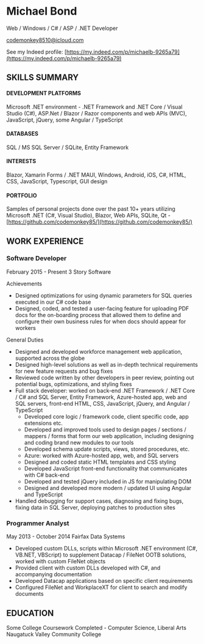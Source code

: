 # Michael Bond
Web / Windows / C# / ASP / .NET Developer

[codemonkey8510@icloud.com](mailto:codemonkey8510@icloud.com?subject=Resume)

See my Indeed profile: [https://my.indeed.com/p/michaelb-9265a79](https://my.indeed.com/p/michaelb-9265a79)

## SKILLS SUMMARY

#### DEVELOPMENT PLATFORMS
Microsoft .NET environment - .NET Framework and .NET Core / Visual Studio (C#), ASP.Net / Blazor / Razor components and web APIs (MVC), JavaScript, jQuery, some Angular / TypeScript

#### DATABASES
SQL / MS SQL Server / SQLite, Entity Framework

#### INTERESTS
Blazor, Xamarin Forms / .NET MAUI, Windows, Android, iOS, C#, HTML, CSS, JavaScript, Typescript, GUI design

#### PORTFOLIO
Samples of personal projects done over the past 10+ years utilizing Microsoft .NET (C#, Visual Studio), Blazor, Web APIs, SQLite, Qt - [https://github.com/codemonkey85/](https://github.com/codemonkey85/)

## WORK EXPERIENCE
### Software Developer
February 2015 - Present
3 Story Software

Achievements

- Designed optimizations for using dynamic parameters for SQL queries executed in our C# code base
- Designed, coded, and tested a user-facing feature for uploading PDF docs for the on-boarding process that allowed them to define and configure their own business rules for when docs should appear for workers

General Duties

- Designed and developed workforce management web application, supported across the globe
- Designed high-level solutions as well as in-depth technical requirements for new feature requests and bug fixes
- Reviewed code written by other developers in peer review, pointing out potential bugs, optimizations, and styling fixes
- Full stack developer: worked on back-end .NET Framework / .NET Core / C# and SQL Server, Entity Framework, Azure-hosted app, web and SQL servers, front-end HTML, CSS, JavaScript, jQuery, and Angular / TypeScript
    - Developed core logic / framework code, client specific code, app extensions etc.
    - Developed and improved tools used to design pages / sections / mappers / forms that form our web application, including designing and coding brand new modules to our tools
    - Developed schema update scripts, views, stored procedures, etc.
    - Azure: worked with Azure-hosted app, web, and SQL servers
    - Designed and coded static HTML templates and CSS styling
    - Developed JavaScript front-end functionality that communicates with C# back-end
    - Developed and tested jQuery included in JS for manipulating DOM
    - Designed and developed more modern / updated UI using Angular and TypeScript
- Handled debugging for support cases, diagnosing and fixing bugs, fixing data in SQL Server, deploying patches to production sites

### Programmer Analyst
May 2013 - October 2014
Fairfax Data Systems

- Developed custom DLLs, scripts within Microsoft .NET environment (C#, VB.NET, VBScript) to supplement Datacap / FileNet OOTB solutions, worked with custom FileNet objects
- Provided client with custom DLLs developed with C#, and accompanying documentation
- Developed Datacap applications based on specific client requirements
- Configured FileNet and WorkplaceXT for client to search and modify documents

## EDUCATION

Some College Coursework Completed - Computer Science, Liberal Arts
Naugatuck Valley Community College
